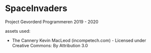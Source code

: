 # SpaceInvaders
Project Gevorderd Programmeren 2019 - 2020

assets used:
- The Cannery Kevin MacLeod (incompetech.com) - Licensed under Creative Commons: By Attribution 3.0
